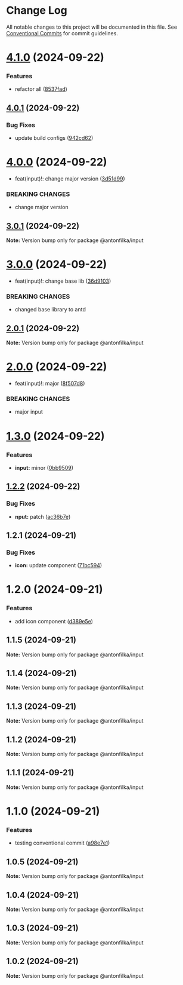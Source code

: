 # Change Log

All notable changes to this project will be documented in this file.
See [Conventional Commits](https://conventionalcommits.org) for commit guidelines.

# [4.1.0](https://github.com/antonfilka/react-components-kit/compare/@antonfilka/input@4.0.1...@antonfilka/input@4.1.0) (2024-09-22)


### Features

* refactor all ([8537fad](https://github.com/antonfilka/react-components-kit/commit/8537fadbd65ad1eb129983249de64700b7090d4b))





## [4.0.1](https://github.com/antonfilka/react-components-kit/compare/@antonfilka/input@4.0.0...@antonfilka/input@4.0.1) (2024-09-22)


### Bug Fixes

* update build configs ([942cd62](https://github.com/antonfilka/react-components-kit/commit/942cd6251641f85be31d579a49da61a29e31bd51))





# [4.0.0](https://github.com/antonfilka/react-components-kit/compare/@antonfilka/input@3.0.1...@antonfilka/input@4.0.0) (2024-09-22)


* feat(input)!: change major version ([3d51d99](https://github.com/antonfilka/react-components-kit/commit/3d51d99960fc275c170229efede96c7daf67c5fb))


### BREAKING CHANGES

* change major version





## [3.0.1](https://github.com/antonfilka/react-components-kit/compare/@antonfilka/input@3.0.0...@antonfilka/input@3.0.1) (2024-09-22)

**Note:** Version bump only for package @antonfilka/input





# [3.0.0](https://github.com/antonfilka/react-components-kit/compare/@antonfilka/input@2.0.1...@antonfilka/input@3.0.0) (2024-09-22)


* feat(input)!: change base lib ([36d9103](https://github.com/antonfilka/react-components-kit/commit/36d9103bc0aa75c6c5db04d59c8db75d70bfc12b))


### BREAKING CHANGES

* changed base library to antd





## [2.0.1](https://github.com/antonfilka/react-components-kit/compare/@antonfilka/input@2.0.0...@antonfilka/input@2.0.1) (2024-09-22)

**Note:** Version bump only for package @antonfilka/input





# [2.0.0](https://github.com/antonfilka/react-components-kit/compare/@antonfilka/input@1.3.0...@antonfilka/input@2.0.0) (2024-09-22)


* feat(input)!: major ([8f507d8](https://github.com/antonfilka/react-components-kit/commit/8f507d8f026ef7e0f7e6b1846c9a9af1de3af78c))


### BREAKING CHANGES

* major input





# [1.3.0](https://github.com/antonfilka/react-components-kit/compare/@antonfilka/input@1.2.2...@antonfilka/input@1.3.0) (2024-09-22)


### Features

* **input:** minor ([0bb9509](https://github.com/antonfilka/react-components-kit/commit/0bb95099412ea0b522e653be55a541eff7c3366f))





## [1.2.2](https://github.com/antonfilka/react-components-kit/compare/@antonfilka/input@1.2.1...@antonfilka/input@1.2.2) (2024-09-22)


### Bug Fixes

* **nput:** patch ([ac36b7e](https://github.com/antonfilka/react-components-kit/commit/ac36b7e66609e641609765f00d005633bf705645))





## 1.2.1 (2024-09-21)


### Bug Fixes

* **icon:** update component ([71bc594](https://github.com/antonfilka/react-components-kit/commit/71bc594758238c2465d7c173931cfee8ee6b45fa))





# 1.2.0 (2024-09-21)


### Features

* add icon component ([d389e5e](https://github.com/antonfilka/react-components-kit/commit/d389e5edf212a7d067b89ad89f5f6ba1a2247cfb))





## 1.1.5 (2024-09-21)

**Note:** Version bump only for package @antonfilka/input





## 1.1.4 (2024-09-21)

**Note:** Version bump only for package @antonfilka/input





## 1.1.3 (2024-09-21)

**Note:** Version bump only for package @antonfilka/input





## 1.1.2 (2024-09-21)

**Note:** Version bump only for package @antonfilka/input





## 1.1.1 (2024-09-21)

**Note:** Version bump only for package @antonfilka/input





# 1.1.0 (2024-09-21)


### Features

* testing conventional commit ([a98e7e1](https://github.com/antonfilka/react-components-kit/commit/a98e7e11bd27036f2abc2763b0836c5aee9dd0db))





## 1.0.5 (2024-09-21)

**Note:** Version bump only for package @antonfilka/input





## 1.0.4 (2024-09-21)

**Note:** Version bump only for package @antonfilka/input





## 1.0.3 (2024-09-21)

**Note:** Version bump only for package @antonfilka/input





## 1.0.2 (2024-09-21)

**Note:** Version bump only for package @antonfilka/input

